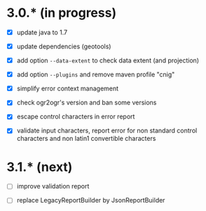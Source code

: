 # 3.0.* (in progress)

* [x] update java to 1.7
* [x] update dependencies (geotools)
* [x] add option ```--data-extent``` to check data extent (and projection)
* [x] add option ```--plugins``` and remove maven profile "cnig"
* [x] simplify error context management
* [x] check ogr2ogr's version and ban some versions
* [x] escape control characters in error report
* [x] validate input characters, report error for non standard control characters and non latin1 convertible characters


# 3.1.* (next)

* [ ] improve validation report
* [ ] replace LegacyReportBuilder by JsonReportBuilder

